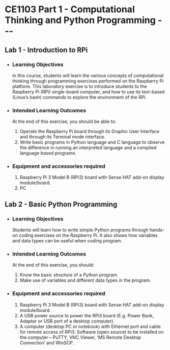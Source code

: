 # **CE1103 Part 1 - Computational Thinking and Python Programming**   ---

## **Lab 1 - Introduction to RPi**

* ### Learning Objectives
   In this course, students will learn the various concepts of computational thinking
through programming exercises performed on the Raspberry Pi platform. This
laboratory exercise is to introduce students to the Raspberry Pi (RPi) single-board
computer, and how to use its text-based (Linux’s bash) commands to explore the
environment of the RPi.


* ### Intended Learning Outcomes
   At the end of this exercise, you should be able to:

    1. Operate the Raspberry Pi board through its Graphic User Interface and through its
    Terminal mode interface.
    2. Write basic programs in Python language and C language to observe the difference
    in running an interpreted language and a compiled language based programs.


* ### Equipment and accessories required
    1. Raspberry Pi 3 Model B (RPi3) board with Sense HAT add-on display module/board.
    2. PC


## **Lab 2 - Basic Python Programming**

* ### Learning Objectives
    Students will learn how to write simple Python programs through hands-on coding exercises on the Raspberry Pi. It also shows how variables and data types can be useful when coding program.


* ### Intended Learning Outcomes
    At the end of this exercise, you should:
    1. Know the basic structure of a Python program.
    2. Make use of variables and different data types in the program.


* ### Equipment and accessories required
    1. Raspberry Pi 3 Model B (RPi3) board with Sense HAT add-on display module/board.
    2. A USB power source to power the RPi3 board (E.g. Power Bank, Adaptor or USB port of a desktop computer).
    3. A computer (desktop PC or notebook) with Ethernet port and cable for remote access of RPi3. Software (open source) to be installed on the computer – PuTTY, VNC Viewer, ‘MS Remote Desktop Connection’ and WinSCP.